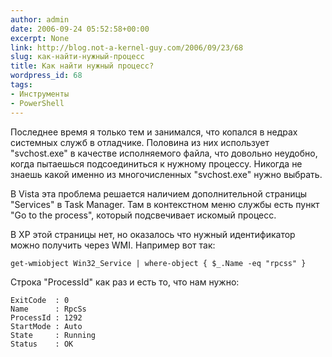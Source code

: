 ```yaml
---
author: admin
date: 2006-09-24 05:52:58+00:00
excerpt: None
link: http://blog.not-a-kernel-guy.com/2006/09/23/68
slug: как-найти-нужный-процесс
title: Как найти нужный процесс?
wordpress_id: 68
tags:
- Инструменты
- PowerShell
---
```


Последнее время я только тем и занимался, что копался в недрах системных служб в отладчике. Половина из них использует "svchost.exe" в качестве исполняемого файла, что довольно неудобно, когда пытаешься подсоединиться к нужному процессу. Никогда не знаешь какой именно из многочисленных "svchost.exe" нужно выбрать.

В Vista эта проблема решается наличием дополнительной страницы "Services" в Task Manager. Там в контекстном меню службы есть пункт "Go to the process", который подсвечивает искомый процесс.

В XP этой страницы нет, но оказалось что нужный идентификатор можно получить через WMI. Например вот так:

```no-highlight
get-wmiobject Win32_Service | where-object { $_.Name -eq "rpcss" }
```

Строка "ProcessId" как раз и есть то, что нам нужно:

```no-highlight
ExitCode  : 0
Name      : RpcSs
ProcessId : 1292
StartMode : Auto
State     : Running
Status    : OK
```
